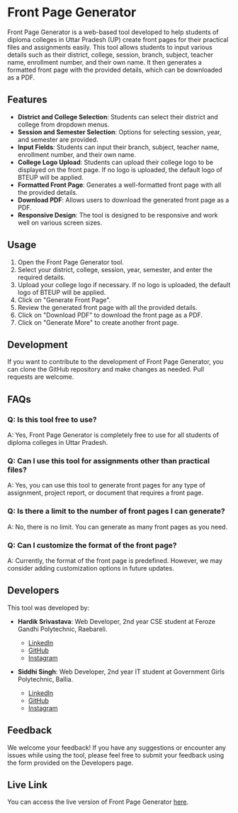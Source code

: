 # Front Page Generator

Front Page Generator is a web-based tool developed to help students of diploma colleges in Uttar Pradesh (UP) create front pages for their practical files and assignments easily. This tool allows students to input various details such as their district, college, session, branch, subject, teacher name, enrollment number, and their own name. It then generates a formatted front page with the provided details, which can be downloaded as a PDF.

## Features

- **District and College Selection**: Students can select their district and college from dropdown menus.
- **Session and Semester Selection**: Options for selecting session, year, and semester are provided.
- **Input Fields**: Students can input their branch, subject, teacher name, enrollment number, and their own name.
- **College Logo Upload**: Students can upload their college logo to be displayed on the front page. If no logo is uploaded, the default logo of BTEUP will be applied.
- **Formatted Front Page**: Generates a well-formatted front page with all the provided details.
- **Download PDF**: Allows users to download the generated front page as a PDF.
- **Responsive Design**: The tool is designed to be responsive and work well on various screen sizes.

## Usage

1. Open the Front Page Generator tool.
2. Select your district, college, session, year, semester, and enter the required details.
3. Upload your college logo if necessary. If no logo is uploaded, the default logo of BTEUP will be applied.
4. Click on "Generate Front Page".
5. Review the generated front page with all the provided details.
6. Click on "Download PDF" to download the front page as a PDF.
7. Click on "Generate More" to create another front page.

## Development

If you want to contribute to the development of Front Page Generator, you can clone the GitHub repository and make changes as needed. Pull requests are welcome.

## FAQs

### Q: Is this tool free to use?
A: Yes, Front Page Generator is completely free to use for all students of diploma colleges in Uttar Pradesh.

### Q: Can I use this tool for assignments other than practical files?
A: Yes, you can use this tool to generate front pages for any type of assignment, project report, or document that requires a front page.

### Q: Is there a limit to the number of front pages I can generate?
A: No, there is no limit. You can generate as many front pages as you need.

### Q: Can I customize the format of the front page?
A: Currently, the format of the front page is predefined. However, we may consider adding customization options in future updates.

## Developers

This tool was developed by:

- **Hardik Srivastava**: Web Developer, 2nd year CSE student at Feroze Gandhi Polytechnic, Raebareli.
  - [LinkedIn](https://www.linkedin.com/in/codewithhardik/) <i class="fab fa-linkedin"></i>
  - [GitHub](https://github.com/Hardik-Techie/) <i class="fab fa-github"></i>
  - [Instagram](https://www.instagram.com/hardikksrivastava/) <i class="fab fa-instagram"></i>

- **Siddhi Singh**: Web Developer, 2nd year IT student at Government Girls Polytechnic, Ballia.
  - [LinkedIn](https://linkedin.com/in/siddhi-singh07/) <i class="fab fa-linkedin"></i>
  - [GitHub](https://github.com/SiddhiSingh25/) <i class="fab fa-github"></i>
  - [Instagram](https://instagram.com/siddhyy_here/) <i class="fab fa-instagram"></i>

## Feedback

We welcome your feedback! If you have any suggestions or encounter any issues while using the tool, please feel free to submit your feedback using the form provided on the Developers page.

## Live Link

You can access the live version of Front Page Generator [here](https://hardik-techie.github.io/Front-Page-Creator/).
